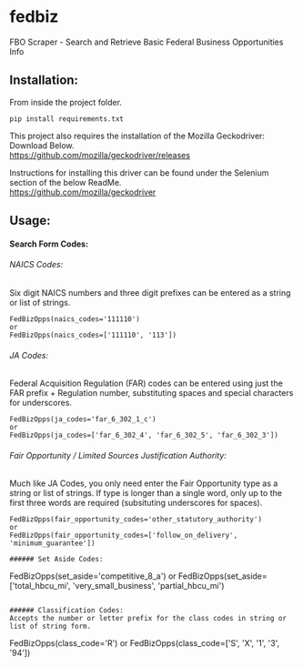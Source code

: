 # fedbiz
FBO Scraper - Search and Retrieve Basic Federal Business Opportunities Info

Installation:
------
From inside the project folder.
```
pip install requirements.txt
```
This project also requires the installation of the Mozilla Geckodriver: Download Below.  
https://github.com/mozilla/geckodriver/releases

Instructions for installing this driver can be found under the Selenium section of the below ReadMe.  
https://github.com/mozilla/geckodriver


Usage:
------
#### Search Form Codes:
###### NAICS Codes: 
Six digit NAICS numbers and three digit prefixes can be entered as a string or list of strings. 
```
FedBizOpps(naics_codes='111110')
or
FedBizOpps(naics_codes=['111110', '113'])
```
###### JA Codes:
Federal Acquisition Regulation (FAR) codes can be entered using just the FAR prefix + Regulation number, substituting spaces and special characters for underscores.

```
FedBizOpps(ja_codes='far_6_302_1_c')
or
FedBizOpps(ja_codes=['far_6_302_4', 'far_6_302_5', 'far_6_302_3'])
```

###### Fair Opportunity / Limited Sources Justification Authority:
Much like JA Codes, you only need enter the Fair Opportunity type as a string or list of strings. If type is longer than a single word, only up to the first three words are required (subsituting underscores for spaces). 

```
FedBizOpps(fair_opportunity_codes='other_statutory_authority')
or
FedBizOpps(fair_opportunity_codes=['follow_on_delivery', 'minimum_guarantee'])

###### Set Aside Codes:
```
FedBizOpps(set_aside='competitive_8_a')
or
FedBizOpps(set_aside=['total_hbcu_mi', 'very_small_business', 'partial_hbcu_mi')
```

###### Classification Codes:
Accepts the number or letter prefix for the class codes in string or list of string form. 
```
FedBizOpps(class_code='R')
or
FedBizOpps(class_code=['S', 'X', '1', '3', '94'])
```


